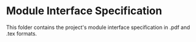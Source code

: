 # Module Interface Specification

This folder contains the project's module interface specification in .pdf and .tex formats.
